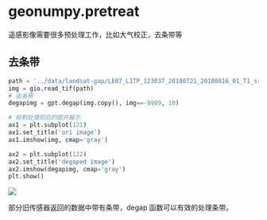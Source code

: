 # geonumpy.pretreat

遥感影像需要很多预处理工作，比如大气校正，去条带等



## 去条带

```python
path = '../data/landsat-gap/LE07_L1TP_123037_20180721_20180816_01_T1_sr_ndvi.tif'
img = gio.read_tif(path)
# 去条带
degapimg = gpt.degap(img.copy(), img==-9999, 10)

# 绘制处理前后的图并展示
ax1 = plt.subplot(121)
ax1.set_title('ori image')
ax1.imshow(img, cmap='gray')

ax2 = plt.subplot(122)
ax2.set_title('degaped image')
ax2.imshow(degapimg, cmap='gray')
plt.show()

```
![](./imgs/16.png)

部分旧传感器返回的数据中带有条带，degap 函数可以有效的处理条带。